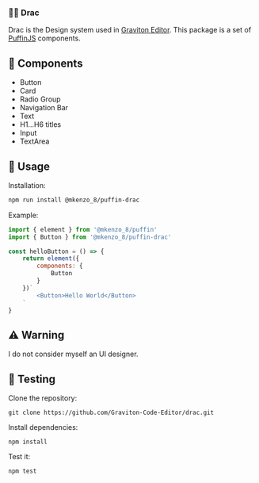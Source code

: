 ### 💅🏻 Drac

Drac is the Design system used in [Graviton Editor](https://github.com/Graviton-Code-Editor/Graviton-App). 
This package is a set of [PuffinJS](https://github.com/PuffinJS/puffin) components.

## 🌱 Components
* Button
* Card
* Radio Group
* Navigation Bar
* Text
* H1...H6 titles
* Input
* TextArea

## 🍜 Usage

Installation:
```sh
npm run install @mkenzo_8/puffin-drac
```

Example:
```javascript 
import { element } from '@mkenzo_8/puffin'
import { Button } from '@mkenzo_8/puffin-drac'

const helloButton = () => {
	return element({
		components: {
			Button
		}
	})`
		<Button>Hello World</Button>
	`
}
```

## ⚠ Warning
I do not consider myself an UI designer.

## 🤔 Testing
Clone the repository:
```shell
git clone https://github.com/Graviton-Code-Editor/drac.git
```

Install dependencies:
```shell
npm install
```

Test it:
```shell 
npm test
```

